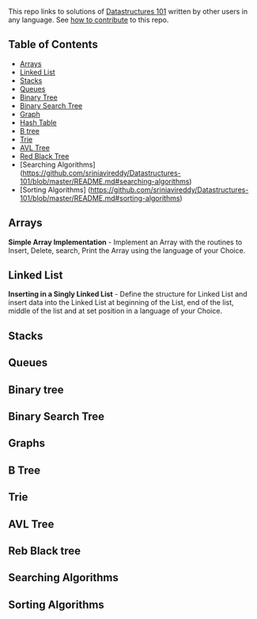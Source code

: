 This repo links to solutions of [Datastructures 101](https://github.com/sriniavireddy/Datastructures-101-solutions) written by other users in any language. See [how to contribute](https://github.com/sriniavireddy/Datastructures-101/blob/master/Contributing.MD) to this repo.


## Table of Contents

- [Arrays](https://github.com/sriniavireddy/Datastructures-101/blob/master/README.md#arrays)
- [Linked List](https://github.com/sriniavireddy/Datastructures-101/blob/master/README.md#linked-list-)
- [Stacks](https://github.com/sriniavireddy/Datastructures-101/blob/master/README.md#stacks)
- [Queues](https://github.com/sriniavireddy/Datastructures-101/blob/master/README.md#queues)
- [Binary Tree](https://github.com/sriniavireddy/Datastructures-101/blob/master/README.md#binary-tree-)
- [Binary Search Tree](https://github.com/sriniavireddy/Datastructures-101/blob/master/README.md#binary-search-tree-)
- [Graph](https://github.com/sriniavireddy/Datastructures-101/blob/master/README.md#graph)
- [Hash Table](https://github.com/sriniavireddy/Datastructures-101/blob/master/README.md#hash-table-)
- [B tree](https://github.com/sriniavireddy/Datastructures-101/blob/master/README.md#b-tree-)
- [Trie](https://github.com/sriniavireddy/Datastructures-101/blob/master/README.md#trie)
- [AVL Tree](https://github.com/sriniavireddy/Datastructures-101/blob/master/README.md#avl-tree-)
- [Red Black Tree](https://github.com/sriniavireddy/Datastructures-101/blob/master/README.md#red-black-tree-)
- [Searching Algorithms] (https://github.com/sriniavireddy/Datastructures-101/blob/master/README.md#searching-algorithms)
- [Sorting Algorithms] (https://github.com/sriniavireddy/Datastructures-101/blob/master/README.md#sorting-algorithms)


Arrays
---------

**Simple Array Implementation** - Implement an Array with the routines to Insert, Delete, search, Print the Array using the language of your Choice.


Linked List 
-----------------

**Inserting in a Singly Linked List** - Define the structure for Linked List and insert data into the Linked List at beginning of the List, end of the list, middle of the list and at set position in a language of your Choice.


Stacks
--------



Queues
---------



Binary tree
---------


Binary Search Tree
---------



Graphs
---------



B Tree
---------



Trie
---------




AVL Tree
---------


Reb Black tree
---------



Searching Algorithms
---------



Sorting Algorithms
-------------




